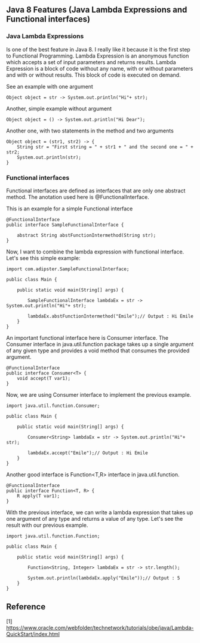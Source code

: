 ## Java 8 Features (Java Lambda Expressions and Functional interfaces)
### Java Lambda Expressions
Is one of the best feature in Java 8. I really like it because it is the first step to Functional Programming.
Lambda Expression is an anonymous function which accepts a set of input parameters and returns results.
Lambda Expression is a block of code without any name, with or without parameters and with or without results. This block of code is executed on demand.

See an example with one argument
```
Object object = str -> System.out.println("Hi"+ str);
```

Another, simple example without argument
```
Object object = () -> System.out.println("Hi Dear");
```

Another one, with two statements in the method and two arguments
```
Object object = (str1, str2) -> {
	String str = "First string = " + str1 + " and the second one = " + str2;
	System.out.println(str);
}
```

### Functional interfaces
Functional interfaces are defined as interfaces that are only one abstract method. The anotation used here is @FunctionalInterface.

This is an example for a simple Functional interface
```
@FunctionalInterface
public interface SampleFunctionalInterface {

    abstract String abstFunctionIntermethod(String str);
}
```

Now, I want to combine the lambda expression with functional interface. Let's see this simple example:
```
import com.adipster.SampleFunctionalInterface;

public class Main {

	public static void main(String[] args) {

		SampleFunctionalInterface lambdaEx = str -> System.out.println("Hi"+ str);

		lambdaEx.abstFunctionIntermethod("Emile");// Output : Hi Emile
	}
}
```

An important functional interface here is Consumer<T> interface. 
The Consumer<T> interface in java.util.function package takes up a single argument of any given type and provides a void method that consumes the provided argument.
```
@FunctionalInterface
public interface Consumer<T> {
    void accept(T var1);
}
```

Now, we are using Consumer interface to implement the previous example.
```
import java.util.function.Consumer;

public class Main {

	public static void main(String[] args) {

		Consumer<String> lambdaEx = str -> System.out.println("Hi"+ str);

		lambdaEx.accept("Emile");// Output : Hi Emile
	}
}
```

Another good interface is Function<T,R> interface in  java.util.function. 
```
@FunctionalInterface
public interface Function<T, R> {
    R apply(T var1);
}
```

With the previous interface, we can write a lambda expression that takes up one argument of any type and returns a value of any type.
Let's see the result with our previous example.
```
import java.util.function.Function;

public class Main {

	public static void main(String[] args) {

		Function<String, Integer> lambdaEx = str -> str.length();

		System.out.println(lambdaEx.apply("Emile"));// Output : 5
	}
}
```
## Reference
[1] https://www.oracle.com/webfolder/technetwork/tutorials/obe/java/Lambda-QuickStart/index.html
